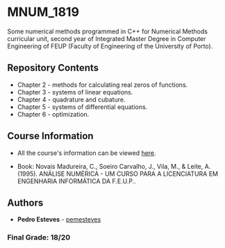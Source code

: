 # MNUM_1819

Some numerical methods programmed in C++ for Numerical Methods curricular unit, second year of Integrated Master Degree in Computer Engineering of FEUP (Faculty of Engineering of the University of Porto).

## Repository Contents

*	Chapter 2 - methods for calculating real zeros of functions.
*	Chapter 3 - systems of linear equations.
*	Chapter 4 - quadrature and cubature.
*	Chapter 5 - systems of differential equations.
* Chapter 6 - optimization.

## Course Information

* All the course's information can be viewed [here](https://sigarra.up.pt/feup/en/ucurr_geral.ficha_uc_view?pv_ocorrencia_id=419994).

* Book: Novais Madureira, C., Soeiro Carvalho, J., Vila, M., & Leite, A. (1995). ANÁLISE NUMÉRICA - UM CURSO PARA A LICENCIATURA EM ENGENHARIA INFORMÁTICA DA F.E.U.P.. 

## Authors

* **Pedro Esteves** - [pemesteves](https://github.com/pemesteves) 

### **Final Grade:** 18/20
